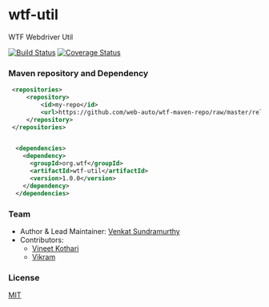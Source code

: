 wtf-util
========

WTF Webdriver Util


[![Build Status](https://travis-ci.org/web-auto/wtf-util.svg?branch=master)](https://travis-ci.org/web-auto/wtf-util)
[![Coverage Status](https://coveralls.io/repos/web-auto/wtf-util/badge.png?branch=master)](https://coveralls.io/r/web-auto/wtf-util?branch=master)

### Maven repository and Dependency
```xml
 <repositories>
     <repository>
         <id>my-repo</id>
         <url>https://github.com/web-auto/wtf-maven-repo/raw/master/releases</url>
     </repository>
 </repositories>


  <dependencies>
    <dependency>
      <groupId>org.wtf</groupId>
      <artifactId>wtf-util</artifactId>
      <version>1.0.0</version>
    </dependency>
  </dependencies>
```

### Team

 * Author & Lead Maintainer: [Venkat Sundramurthy](https://github.com/vsundramurthy)
 * Contributors:
   * [Vineet Kothari](https://github.com/geekdevil)
   * [Vikram](https://github.com/vikram1711)

### License

  [MIT](LICENSE)

